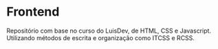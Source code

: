 # Frontend

Repositório com base no curso do LuisDev, de HTML, CSS e Javascript. Utilizando métodos de escrita e organização como ITCSS e RCSS.
